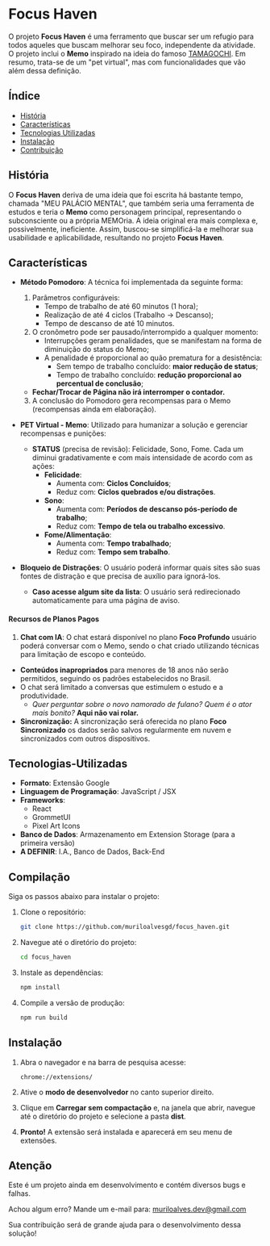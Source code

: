 # Focus Haven

O projeto **Focus Haven** é uma ferramento que buscar ser um refugio para todos aqueles que buscam melhorar seu foco, independente da atividade. O projeto inclui o **Memo** inspirado na ideia do famoso [TAMAGOCHI](https://pt.wikipedia.org/wiki/Tamagotchi). Em resumo, trata-se de um "pet virtual", mas com funcionalidades que vão além dessa definição.

## Índice

- [História](#história)
- [Características](#características)
- [Tecnologias Utilizadas](#Tecnologias-Utilizadas)
- [Instalação](#instalação)
- [Contribuição](#Atenção)

## História

O **Focus Haven** deriva de uma ideia que foi escrita há bastante tempo, chamada "MEU PALÁCIO MENTAL", que também seria uma ferramenta de estudos e teria o **Memo** como personagem principal, representando o subconsciente ou a própria MEMOria. A ideia original era mais complexa e, possivelmente, ineficiente. Assim, buscou-se simplificá-la e melhorar sua usabilidade e aplicabilidade, resultando no projeto **Focus Haven**.

## Características

- **Método Pomodoro**: A técnica foi implementada da seguinte forma:
  1. Parâmetros configuráveis:
     - Tempo de trabalho de até 60 minutos (1 hora);
     - Realização de até 4 ciclos (Trabalho -> Descanso);
     - Tempo de descanso de até 10 minutos.
  2. O cronômetro pode ser pausado/interrompido a qualquer momento:
     - Interrupções geram penalidades, que se manifestam na forma de diminuição do status do Memo;
     - A penalidade é proporcional ao quão prematura for a desistência:
       - Sem tempo de trabalho concluído: **maior redução de status**;
       - Tempo de trabalho concluído: **redução proporcional ao percentual de conclusão**;
    - **Fechar/Trocar de Página não irá interromper o contador.**
  3. A conclusão do Pomodoro gera recompensas para o Memo (recompensas ainda em elaboração).

- **PET Virtual - Memo**: Utilizado para humanizar a solução e gerenciar recompensas e punições:
  - **STATUS** (precisa de revisão): Felicidade, Sono, Fome. Cada um diminui gradativamente e com mais intensidade de acordo com as ações:
    - **Felicidade**:
      - Aumenta com: **Ciclos Concluídos**;
      - Reduz com: **Ciclos quebrados e/ou distrações**.
    - **Sono**:
      - Aumenta com: **Períodos de descanso pós-período de trabalho**;
      - Reduz com: **Tempo de tela ou trabalho excessivo**.
    - **Fome/Alimentação**:
      - Aumenta com: **Tempo trabalhado**;
      - Reduz com: **Tempo sem trabalho**.

- **Bloqueio de Distrações**: O usuário poderá informar quais sites são suas fontes de distração e que precisa de auxílio para ignorá-los.
  - **Caso acesse algum site da lista**: O usuário será redirecionado automaticamente para uma página de aviso.

#### Recursos de Planos Pagos
1. **Chat com IA**: O chat estará disponível no plano **Foco Profundo** usuário poderá conversar com o Memo, sendo o chat criado utilizando técnicas para limitação de escopo e conteúdo.
  - **Conteúdos inapropriados** para menores de 18 anos não serão permitidos, seguindo os padrões estabelecidos no Brasil.
  - O chat será limitado a conversas que estimulem o estudo e a produtividade.
    - *Quer perguntar sobre o novo namorado de fulano? Quem é o ator mais bonito?* **Aqui não vai rolar.**
- **Sincronização:** A sincronização será oferecida no plano **Foco Sincronizado** os dados serão salvos regularmente em nuvem e sincronizados com outros dispositivos.

## Tecnologias-Utilizadas

- **Formato**: Extensão Google
- **Linguagem de Programação**: JavaScript / JSX
- **Frameworks**:
  - React
  - GrommetUI
  - Pixel Art Icons
- **Banco de Dados**: Armazenamento em Extension Storage (para a primeira versão)
- **A DEFINIR**: I.A., Banco de Dados, Back-End

## Compilação

Siga os passos abaixo para instalar o projeto:

1. Clone o repositório:
   ```bash
   git clone https://github.com/muriloalvesgd/focus_haven.git
   ```

2. Navegue até o diretório do projeto:
   ```bash
   cd focus_haven
   ```

3. Instale as dependências:
   ```bash
   npm install
   ```

4. Compile a versão de produção:
   ```bash
   npm run build
   ```

## Instalação

1. Abra o navegador e na barra de pesquisa acesse:
   ```
   chrome://extensions/
   ```

2. Ative o **modo de desenvolvedor** no canto superior direito.
3. Clique em **Carregar sem compactação** e, na janela que abrir, navegue até o diretório do projeto e selecione a pasta **dist**.
4. **Pronto!** A extensão será instalada e aparecerá em seu menu de extensões.

## Atenção

Este é um projeto ainda em desenvolvimento e contém diversos bugs e falhas.

Achou algum erro? Mande um e-mail para: muriloalves.dev@gmail.com

Sua contribuição será de grande ajuda para o desenvolvimento dessa solução!

